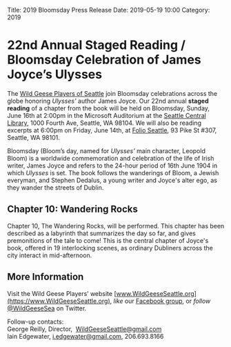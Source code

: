 Title: 2019 Bloomsday Press Release
Date: 2019-05-19 10:00
Category: 2019

# 22nd Annual Staged Reading / Bloomsday Celebration of James Joyce’s Ulysses

The [Wild Geese Players of Seattle](https://www.wildgeeseseattle.org/)
join Bloomsday celebrations across the globe honoring *Ulysses'* author James Joyce.
Our 22nd annual **staged reading** of a chapter from the book will be held
on Bloomsday, Sunday, June 16th at 2:00pm
in the Microsoft Auditorium at the [Seattle Central Library](https://www.spl.org/calendar-of-events),
1000 Fourth Ave, Seattle, WA 98104.
We will also be reading excerpts
at 6:00pm on Friday, June 14th,
at [Folio Seattle](https://www.folioseattle.org/), 93 Pike St #307, Seattle, WA 98101.

Bloomsday (Bloom’s day, named for *Ulysses’* main character, Leopold Bloom)
is a worldwide commemoration and celebration of the life of Irish writer, James Joyce
and refers to the 24-hour period of 16th June 1904 in which *Ulysses* is set.
The book follows the wanderings of Bloom, a Jewish everyman,
and Stephen Dedalus, a young writer and Joyce's alter ego,
as they wander the streets of Dublin.

## Chapter 10: Wandering Rocks

Chapter 10, The Wandering Rocks, will be performed.
This chapter has been described as a labyrinth that summarizes the day so far,
and gives premonitions of the tale to come!
This is the central chapter of Joyce's book, offered in 19 interlocking scenes,
as ordinary Dubliners across the city interact in mid-afternoon.

## More Information

Visit the Wild Geese Players’ website [www.WildGeeseSeattle.org](https://www.WildGeeseSeattle.org),
*like* our [Facebook group](https://www.facebook.com/groups/51261017427/),
or *follow* [@WildGeeseSea](https://twitter.com/wildgeesesea) on Twitter.

Follow-up contacts: <br/>
George Reilly, Director,  WildGeeseSeattle@gmail.com <br/>
Iain Edgewater, i.edgewater@gmail.com, 206.693.8166
